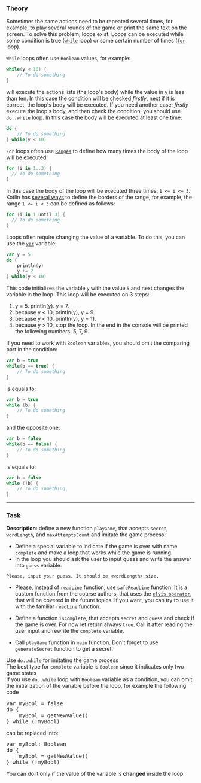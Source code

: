 ### Theory

Sometimes the same actions need to be repeated several times, 
for example, to play several rounds of the game or print the same text on the screen.
To solve this problem, loops exist.
Loops can be executed while some condition is true ([`while`](https://kotlinlang.org/docs/basic-syntax.html#while-loop) loop) 
or some certain number of times ([`for`](https://kotlinlang.org/docs/control-flow.html#for-loops) loop).

`While` loops often use `Boolean` values, for example:
```kotlin
while(y < 10) {
    // To do something
}
```
will execute the actions lists (the loop's body) while the value in y is less than ten.
In this case the condition will be checked _firstly_, next if it is correct, 
the loop's body will be executed.
If you need another case: _firstly_ execute the loop's body, and then check the condition,
you should use `do..while` loop. In this case the body will be executed at least one time:
```kotlin
do {
    // To do something
} while(y < 10)
```

`For` loops often use [`Ranges`](https://kotlinlang.org/docs/basic-syntax.html#ranges) to define 
how many times the body of the loop will be executed:
```kotlin
for (i in 1..3) {
  // To do something
}
```
In this case the body of the loop will be executed three times: `1 <= i <= 3`.
Kotlin has [several ways](https://kotlinlang.org/docs/idioms.html#iterate-over-a-range) 
to define the borders of the range, for example, the range `1 <= i < 3` can be defined as follows:
```kotlin
for (i in 1 until 3) {
  // To do something
}
```

Loops often require changing the value of a variable. 
To do this, you can use the [`var`](https://kotlinlang.org/docs/basic-syntax.html#variables) variable:
```kotlin
var y = 5
do {
    println(y)
    y += 2
} while(y < 10)
```
This code initializes the variable `y` with the value `5` and next changes the variable in the loop.
This loop will be executed on 3 steps:
1) y = 5. println(y). y = 7.
2) because y < 10, println(y), y = 9.
3) because y < 10, println(y), y = 11.
4) because y > 10, stop the loop.
In the end in the console will be printed the following numbers: 5, 7, 9.

If you need to work with `Boolean` variables, you should omit the comparing part in the condition:
```kotlin
var b = true
while(b == true) {
    // To do something
}
```
is equals to:

```kotlin
var b = true
while (b) {
    // To do something
}
```
and the opposite one:
```kotlin
var b = false
while(b == false) {
    // To do something
}
```
is equals to:

```kotlin
var b = false
while (!b) {
    // To do something
}
```


___

### Task

**Description**: define a new function `playGame`, that accepts `secret`, `wordLength`, and `maxAttemptsCount` 
and imitate the game process:
- Define a special variable to indicate if the game is over with name `complete` 
and make a loop that works while the game is running. 
- In the loop you should ask the user to input guess and write the answer into `guess` variable: 
```text
Please, input your guess. It should be <wordLength> size.
```

- Please, instead of `readLine` function, use `safeReadLine` function. 
It is a custom function from the course authors, 
that uses the [`elvis operator`](https://kotlinlang.org/docs/null-safety.html#elvis-operator), that will be covered in the future topics. 
If you want, you can try to use it with the familiar `readLine` function. 

- Define a function `isComplete`, that accepts `secret` and `guess` and check if the game is over. 
For now let return always `true`. Call it after reading the user input and rewrite the `complete` variable.

- Call `playGame` function in `main` function. 
Don't forget to use `generateSecret` function to get a secret.

<div class="Hint">
Use <code>do..while</code> for imitating the game process
</div>

<div class="Hint">
The best type for <code>complete</code> variable is <code>Boolean</code> since it indicates only two game states
</div>

<div class="Hint">
If you use <code>do..while</code> loop with <code>Boolean</code> variable as a condition, 
you can omit the initialization of the variable before the loop, for example the following code
<pre>
var myBool = false
do {
    myBool = getNewValue()
} while (!myBool)
</pre>
can be replaced into:
<pre>
var myBool: Boolean
do {
    myBool = getNewValue()
} while (!myBool)
</pre>
You can do it only if the value of the variable is <b>changed</b> inside the loop.
</div>